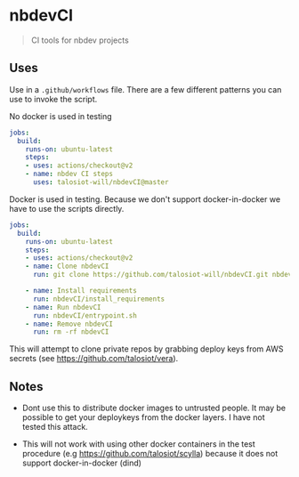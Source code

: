 # nbdevCI
> CI tools for nbdev projects

## Uses
Use in a `.github/workflows` file.  There are a few different patterns you can use to invoke the script.


No docker is used in testing

```yaml
jobs:
  build:
    runs-on: ubuntu-latest
    steps:
    - uses: actions/checkout@v2
    - name: nbdev CI steps
      uses: talosiot-will/nbdevCI@master
```


Docker is used in testing.  Because we don't support docker-in-docker we have to use the scripts directly.
```yaml
jobs:
  build:
    runs-on: ubuntu-latest
    steps:
    - uses: actions/checkout@v2
    - name: Clone nbdevCI
      run: git clone https://github.com/talosiot-will/nbdevCI.git nbdevCI

    - name: Install requirements
      run: nbdevCI/install_requirements
    - name: Run nbdevCI
      run: nbdevCI/entrypoint.sh
    - name: Remove nbdevCI
      run: rm -rf nbdevCI
```

This will attempt to clone private repos by grabbing deploy keys from AWS secrets (see https://github.com/talosiot/vera).

## Notes
- Dont use this to distribute docker images to untrusted people.  It may be possible to get your deploykeys from the docker layers.  I have not tested this attack.

- This will not work with using other docker containers in the test procedure (e.g https://github.com/talosiot/scylla) because it does not support docker-in-docker (dind)
